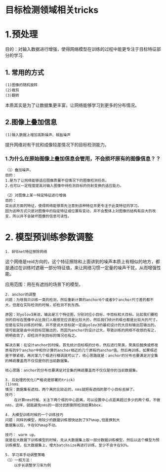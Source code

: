 # 目标检测领域相关tricks


# 1.预处理
目的：对输入数据进行增强，使得网络模型在训练的过程中能更专注于目标特征部分的学习.
## 1. 常用的方式
	(1)图像的随机旋转
	(2)裁剪
	(3)翻转
本质其实是为了让数据集更丰富，让网络能够学习到更多的分布情况。

## 2.图像上叠加信息
	(1)输入数据上增加高斯噪声、椒盐噪声
提升网络对有干扰和成像较差情况下的目标检测能力。
### 1.为什么在原始图像上叠加信息会管用，不会损坏原有的图像信息？？
	（1）叠加噪声。
	目的：
	1.是为了让网络能够适应图像质量不佳情况下的图像检测任务。
	2.也可以一定程度提高对输入图像中待检测目标的仿射变换的适应能力。
	
	（2）对图像上某一特定特征进行增强
	目的：
	突出该方面的特征，使得网络能够首先注意到该种特征并更专注于此类特征的学习。
	因为这种方式只是对图像中的指定特征或位置有变动，并不会整体上对图像的结构有巨大的改变，所以并不会破坏图像的信息可读性。

# 2. 模型预训练参数调整
	1. BFEnet特征擦除网络
这个网络是reid方向的，这个特征擦除和上面讲到的噪声本质上有相似的地方，都是通过在训练时遮蔽一部分特征值，来让网络习惯一定量的噪声干扰，从而增强性能。

应用范围：用在有遮挡的场景下的模型。
	
	2. anchor的调整
	问题：为啥我只训练一类的检测，然后重新计算的anchor6个或者9个anchor尺寸差的都不大，但是在实际检测的时候，却检测不到东西。
	
	原因：对yolov3来说，输出是三个特征图，分别对应小目标，中目标和大目标。比如我们要检测的目标在图像中占比我们人眼感觉应该是比较大的，然后我们统计的框也都是比较大的尺寸，但是在实际训练的时候，并不是说大目标就一定由yolov3的最初设计的大目标输出层输出的。很可能就是由中间目标层输出的，而因为anchor的设计过大，导致训练的网络不收敛的有之，明明收敛了，却检测不到目标的情况也有之。

	解决方案：在设计anchor的时候，首先统计目标框的分布，然后进行聚类，聚类后替换或修改原有的9个anchor中和你计算的anchor相近的几个原有的anchor值。然后再训练，如果框还是不够紧缩，再对某几个框进行精调就可以了，核心思路就是：anchor的分布也要满足对全集的稀疏覆盖而不仅仅是你的当前数据集。

	核心思路：anchor的分布也要满足对全集的稀疏覆盖而不仅仅是你的当前数据集。
	
	3. 后处理的优化(严格说是部署的trick)
	(1)nms
	情况：数据集有遮挡，两个离的比较近的，nms就把有遮挡的那个小目标去掉了。
	技巧：
		在计算nms时候，关注下两个框的中心距离，可以设置中心点距离超过多少的两个框，不做nms，这样，就能避免nms的一部分武断删除检测结果bbox.

	4. 大模型训练时候的一个训练技巧
	问题：同样的模型，用较少的数据训练很快达到了97%map,但是换到大
	数据集以后，卡在93%map不动。

	技巧： warm up。
	就是在大数据下训练模型的时候，先从大数据集上取一部分数据训练模型，然后以这个模型为预训练模型，在大数据集上，增大batchsize再进行训练，至少不会卡在93%。
	
	5. 学习率手动调整策略
	（1）一般方法：
		以步长调整学习率为例

